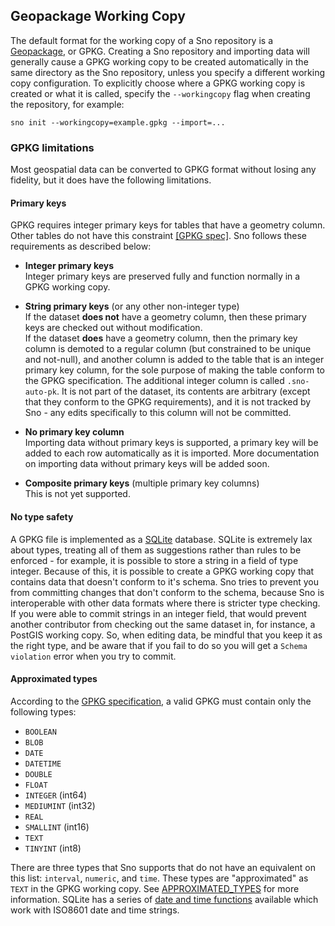 Geopackage Working Copy
-----------------------

The default format for the working copy of a Sno repository is a [Geopackage](http://www.geopackage.org/), or GPKG. Creating a Sno repository and importing data will generally cause a GPKG working copy to be created automatically in the same directory as the Sno repository, unless you specify a different working copy configuration. To explicitly choose where a GPKG working copy is created or what it is called, specify the `--workingcopy` flag when creating the repository, for example:

`sno init --workingcopy=example.gpkg --import=...`

### GPKG limitations

Most geospatial data can be converted to GPKG format without losing any fidelity, but it does have the following limitations.

#### Primary keys

GPKG requires integer primary keys for tables that have a geometry column. Other tables do not have this constraint [[GPKG spec]](http://www.geopackage.org/spec120/#feature_user_tables). Sno follows these requirements as described below:

 * **Integer primary keys** \
    Integer primary keys are preserved fully and function normally in a GPKG working copy.

 * **String primary keys** (or any other non-integer type) \
    If the dataset **does not** have a geometry column, then these primary keys are checked out without modification. \
    If the dataset **does** have a geometry column, then the primary key column is demoted to a regular column (but constrained to be unique and not-null), and another column is added to the table that is an integer primary key column, for the sole purpose of making the table conform to the GPKG specification. The additional integer column is called `.sno-auto-pk`. It is not part of the dataset, its contents are arbitrary (except that they conform to the GPKG requirements), and it is not tracked by Sno - any edits specifically to this column will not be committed.

 * **No primary key column** \
    Importing data without primary keys is supported, a primary key will be added to each row automatically as it is imported. More documentation on importing data without primary keys will be added soon.

 * **Composite primary keys** (multiple primary key columns) \
   This is not yet supported.

#### No type safety

A GPKG file is implemented as a [SQLite](https://www.sqlite.org/index.html) database. SQLite is extremely lax about types, treating all of them as suggestions rather than rules to be enforced - for example, it is possible to store a string in a field of type integer. Because of this, it is possible to create a GPKG working copy that contains data that doesn't conform to it's schema. Sno tries to prevent you from committing changes that don't conform to the schema, because Sno is interoperable with other data formats where there is stricter type checking. If you were able to commit strings in an integer field, that would prevent another contributor from checking out the same dataset in, for instance, a PostGIS working copy. So, when editing data, be mindful that you keep it as the right type, and be aware that if you fail to do so you will get a `Schema violation` error when you try to commit.

#### Approximated types

According to the [GPKG specification](http://www.geopackage.org/spec/), a valid GPKG must contain only the following types:

* `BOOLEAN`
* `BLOB`
* `DATE`
* `DATETIME`
* `DOUBLE`
* `FLOAT`
* `INTEGER` (int64)
* `MEDIUMINT` (int32)
* `REAL`
* `SMALLINT` (int16)
* `TEXT`
* `TINYINT` (int8)

There are three types that Sno supports that do not have an equivalent on this list: `interval`, `numeric`, and `time`. These types are "approximated" as `TEXT` in the GPKG working copy. See [APPROXIMATED_TYPES](APPROXIMATED_TYPES.md) for more information. SQLite has a series of [date and time functions](https://sqlite.org/lang_datefunc.html) available which work with ISO8601 date and time strings.

